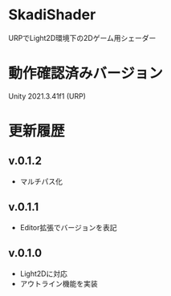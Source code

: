 # SkadiShader
URPでLight2D環境下の2Dゲーム用シェーダー

# 動作確認済みバージョン
Unity 2021.3.41f1 (URP)

# 更新履歴
## v.0.1.2
* マルチパス化

## v.0.1.1
* Editor拡張でバージョンを表記

## v.0.1.0
* Light2Dに対応
* アウトライン機能を実装
